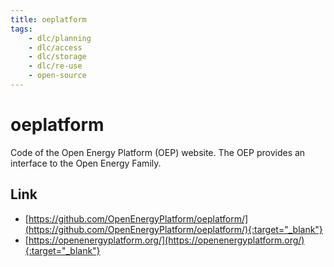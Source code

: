 ```yaml
---
title: oeplatform
tags:
    - dlc/planning
    - dlc/access
    - dlc/storage
    - dlc/re-use
    - open-source
---
```

# oeplatform
Code of the Open Energy Platform (OEP) website. The OEP provides an interface to the Open Energy Family.

## Link
* [https://github.com/OpenEnergyPlatform/oeplatform/](https://github.com/OpenEnergyPlatform/oeplatform/){:target="_blank"}
* [https://openenergyplatform.org/](https://openenergyplatform.org/){:target="_blank"}
